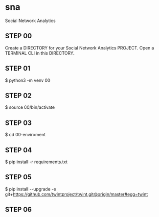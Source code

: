 # sna
Social Network Analytics

## STEP 00
Create a DIRECTORY for your Social Network Analytics PROJECT. Open a TERMINAL CLI in this DIRECTORY.
## STEP 01
$ python3 -m venv 00
## STEP 02
$ source 00/bin/activate
## STEP 03
$ cd 00-enviroment
## STEP 04
$ pip install -r requirements.txt
## STEP 05
$ pip install --upgrade -e git+https://github.com/twintproject/twint.git@origin/master#egg=twint
## STEP 06
